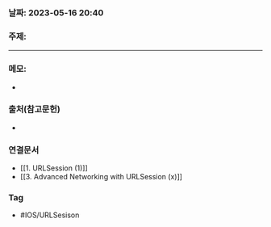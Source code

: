 ### 날짜: 2023-05-16 20:40

### 주제: 
---
### 메모: 
- 

### 출처(참고문헌) 
- 

### 연결문서 
- [[1. URLSession (1)]]
- [[3. Advanced Networking with URLSession (x)]]

### Tag
- #IOS/URLSesison 